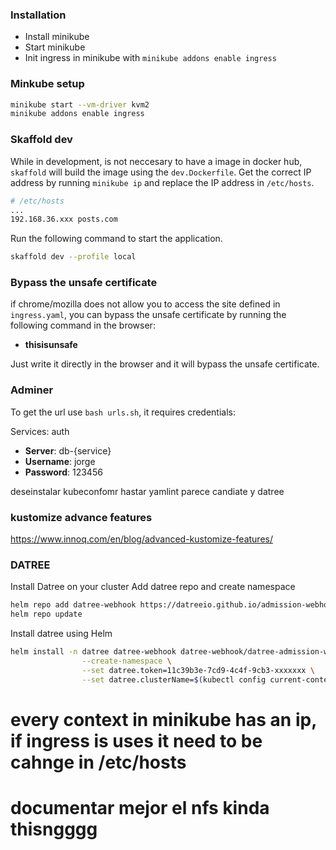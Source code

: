 ### Installation
- Install minikube
- Start minikube
- Init ingress in minikube with `minikube addons enable ingress`

### Minkube setup
```bash
minikube start --vm-driver kvm2
minikube addons enable ingress
```

### Skaffold dev
While in development, is not neccesary to have a image in docker hub, `skaffold` will build 
the image using the `dev.Dockerfile`.
Get the correct IP address by running `minikube ip` and replace the IP address in `/etc/hosts`.

```bash
# /etc/hosts
...
192.168.36.xxx posts.com
```
Run the following command to start the application.
```bash
skaffold dev --profile local
```


### Bypass the unsafe certificate
if chrome/mozilla does not allow you to access the site defined in `ingress.yaml`, you can bypass 
the unsafe 
certificate 
by running the following command in the browser:
- **thisisunsafe**

Just write it directly in the browser and it will bypass the unsafe certificate.

### Adminer
To get the url use `bash urls.sh`, it requires credentials:

Services: auth
- **Server**: db-{service}
- **Username**: jorge
- **Password**: 123456 




deseinstalar kubeconfomr
  hastar yamlint parece candiate y datree

### kustomize advance features
https://www.innoq.com/en/blog/advanced-kustomize-features/

### DATREE
Install Datree on your cluster
Add datree repo and create namespace
```bash
helm repo add datree-webhook https://datreeio.github.io/admission-webhook-datree
helm repo update
```
Install datree using Helm
```bash
helm install -n datree datree-webhook datree-webhook/datree-admission-webhook --debug \
                --create-namespace \
                --set datree.token=11c39b3e-7cd9-4c4f-9cb3-xxxxxxx \
                --set datree.clusterName=$(kubectl config current-context)
```


# every context in minikube has an ip, if ingress is uses it need to be cahnge in /etc/hosts


# documentar mejor el nfs kinda thisngggg